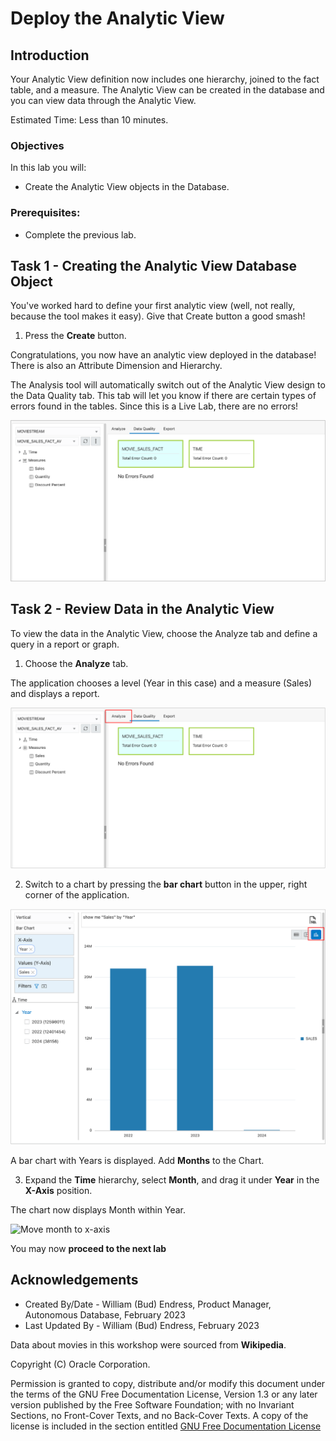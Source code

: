 # Deploy the Analytic View

## Introduction

Your Analytic View definition now includes one hierarchy, joined to the fact table, and a measure. The Analytic View can be created in the database and you can view data through the Analytic View.

Estimated Time:  Less than 10 minutes.

### Objectives

In this lab you will:

- Create the Analytic View objects in the Database.

### Prerequisites:

- Complete the previous lab.

## Task 1 - Creating the Analytic View Database Object

You've worked hard to define your first analytic view (well, not really, because the tool makes it easy).  Give that Create button a good smash!

1. Press the **Create** button.

Congratulations, you now have an analytic view deployed in the database! There is also an Attribute Dimension and Hierarchy.

The Analysis tool will automatically switch out of the Analytic View design to the Data Quality tab.  This tab will let you know if there are certain types of errors found in the tables.  Since this is a Live Lab, there are no errors!

![Data Quality Tab](../images/10-data-quality-tab-1.png)

## Task 2 - Review Data in the Analytic View

To view the data in the Analytic View, choose the Analyze tab and define a query in a report or graph.

1. Choose the **Analyze** tab.

The application chooses a level (Year in this case) and a measure (Sales) and displays a report.

![Analyze Tab](../images/10-analyze-tab-1.png)

2. Switch to a chart by pressing the **bar chart** button in the upper, right corner of the application.

![Chart Button](../images/10-chart-button.png)

A bar chart with Years is displayed. Add **Months** to the Chart.

3.	Expand the **Time** hierarchy, select **Month**, and drag it under **Year** in the **X-Axis** position.

The chart now displays Month within Year.

![Move month to x-axis](images/10-month-to-x-axis.png)

You may now **proceed to the next lab**

## Acknowledgements

- Created By/Date - William (Bud) Endress, Product Manager, Autonomous Database, February 2023
- Last Updated By - William (Bud) Endress, February 2023

Data about movies in this workshop were sourced from **Wikipedia**.

Copyright (C)  Oracle Corporation.

Permission is granted to copy, distribute and/or modify this document
under the terms of the GNU Free Documentation License, Version 1.3
or any later version published by the Free Software Foundation;
with no Invariant Sections, no Front-Cover Texts, and no Back-Cover Texts.
A copy of the license is included in the section entitled [GNU Free Documentation License](files/gnu-free-documentation-license.txt)
